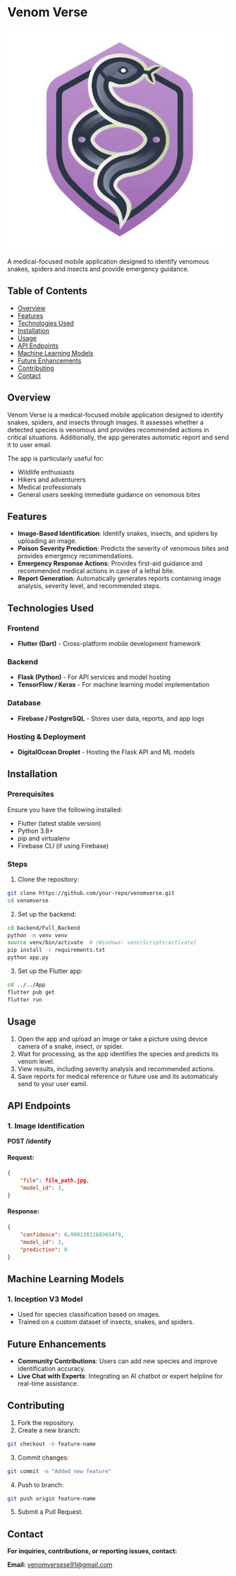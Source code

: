 # Venom Verse

![Venom Verse Logo](App/assets/playstore.png)

A medical-focused mobile application designed to identify venomous snakes, spiders and insects and provide emergency guidance.

## Table of Contents
- [Overview](#overview)
- [Features](#features)
- [Technologies Used](#technologies-used)
- [Installation](#installation)
- [Usage](#usage)
- [API Endpoints](#api-endpoints)
- [Machine Learning Models](#machine-learning-models)
- [Future Enhancements](#future-enhancements)
- [Contributing](#contributing)
- [Contact](#contact)

## Overview

Venom Verse is a medical-focused mobile application designed to identify snakes, spiders, and insects through images. It assesses whether a detected species is venomous and provides recommended actions in critical situations. Additionally, the app generates automatic report and send it to user email.

The app is particularly useful for:
- Wildlife enthusiasts
- Hikers and adventurers
- Medical professionals
- General users seeking immediate guidance on venomous bites

## Features

- **Image-Based Identification**: Identify snakes, insects, and spiders by uploading an image.
- **Poison Severity Prediction**: Predicts the severity of venomous bites and provides emergency recommendations.
- **Emergency Response Actions**: Provides first-aid guidance and recommended medical actions in case of a lethal bite.
- **Report Generation**: Automatically generates reports containing image analysis, severity level, and recommended steps.

## Technologies Used

### Frontend
- **Flutter (Dart)** - Cross-platform mobile development framework

### Backend
- **Flask (Python)** - For API services and model hosting
- **TensorFlow / Keras** - For machine learning model implementation

### Database
- **Firebase / PostgreSQL** - Stores user data, reports, and app logs

### Hosting & Deployment
- **DigitalOcean Droplet** - Hosting the Flask API and ML models

## Installation

### Prerequisites

Ensure you have the following installed:
- Flutter (latest stable version)
- Python 3.8+
- pip and virtualenv
- Firebase CLI (if using Firebase)

### Steps

1. Clone the repository:
```bash
git clone https://github.com/your-repo/venomverse.git
cd venomverse 
```

2. Set up the backend:
```bash
cd backend/Full_Backend
python -m venv venv
source venv/bin/activate  # (Windows: venv\Scripts\activate)
pip install -r requirements.txt
python app.py
```

3. Set up the Flutter app:
```bash
cd ../../App
flutter pub get
flutter run
```

## Usage

1. Open the app and upload an image or take a picture using device camera of a snake, insect, or spider.
2. Wait for processing, as the app identifies the species and predicts its venom level.
3. View results, including severity analysis and recommended actions.
4. Save reports for medical reference or future use and its automaticaly send to your user eamil.

## API Endpoints

### 1. Image Identification

**POST /identify**

#### Request:
```json
{
    "file": file_path.jpg,
    "model_id": 3,
}
```

#### Response:
```json
{
    "confidence": 0.9991381168365479,
    "model_id": 3,
    "prediction": 0
}
```

## Machine Learning Models

### 1. Inception V3 Model
- Used for species classification based on images.
- Trained on a custom dataset of insects, snakes, and spiders.

## Future Enhancements

- **Community Contributions**: Users can add new species and improve identification accuracy.
- **Live Chat with Experts**: Integrating an AI chatbot or expert helpline for real-time assistance.

## Contributing

1. Fork the repository.
2. Create a new branch:
```bash
git checkout -b feature-name
```
3. Commit changes:
```bash
git commit -m "Added new feature"
```
4. Push to branch:
```bash
git push origin feature-name
```
5. Submit a Pull Request.

## Contact

**For inquiries, contributions, or reporting issues, contact:**

**Email:** venomversese91@gmail.com